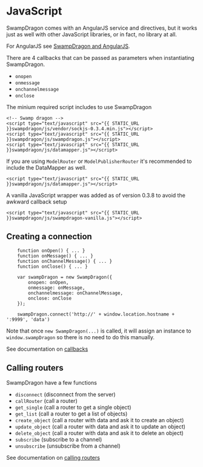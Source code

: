 # JavaScript

SwampDragon comes with an AngularJS service and directives, but it works just as well with other JavaScript libraries, or in fact, no library at all.

For AngularJS see [SwampDragon and AngularJS](/documentation/angularjs-and-swampdragon/).

There are 4 callbacks that can be passed as parameters when instantiating SwampDragon.
 
*  ```onopen```
*  ```onmessage```
*  ```onchannelmessage```
*  ```onclose```

The minium required script includes to use SwampDragon 

    <!-- Swamp dragon -->
    <script type="text/javascript" src="{{ STATIC_URL }}swampdragon/js/vendor/sockjs-0.3.4.min.js"></script>
    <script type="text/javascript" src="{{ STATIC_URL }}swampdragon/js/swampdragon.js"></script>
    <script type="text/javascript" src="{{ STATIC_URL }}swampdragon/js/datamapper.js"></script>

If you are using ```ModelRouter``` or ```ModelPublisherRouter``` it's recommended to include the DataMapper as well.

    <script type="text/javascript" src="{{ STATIC_URL }}swampdragon/js/datamapper.js"></script>


A vanilla JavaScript wrapper was added as of version 0.3.8 to avoid the awkward callback setup

    <script type="text/javascript" src="{{ STATIC_URL }}swampdragon/js/swampdragon-vanilla.js"></script>


## Creating a connection

        function onOpen() { ... }
        function onMessage() { ... }
        function onChannelMessage() { ... }
        function onClose() { ... }

        var swampDragon = new SwampDragon({
            onopen: onOpen,
            onmessage: onMessage,
            onchannelmessage: onChannelMessage,
            onclose: onClose
        });

        swampDragon.connect('http://' + window.location.hostname + ':9999', 'data')

Note that once ```new SwampDragon(...)``` is called, it will assign an instance to ```window.swampDragon``` so there is no need to do this manually.

See documentation on [callbacks](/documentation/javascript-callbacks/)


## Calling routers

SwampDragon have a few functions

*  ```disconnect```     (disconnect from the server)
*  ```callRouter```     (call a router)
*  ```get_single```     (call a router to get a single object)
*  ```get_list```       (call a router to get a list of objects)
*  ```create_object```  (call a router with data and ask it to create an object)
*  ```update_object```  (call a router with data and ask it to update an object)
*  ```delete_object```  (call a router with data and ask it to delete an object)
*  ```subscribe```      (subscribe to a channel)
*  ```unsubscribe```    (unsubscribe from a channel)

See documentation on [calling routers](/documentation/javascript-calling-routers/)
